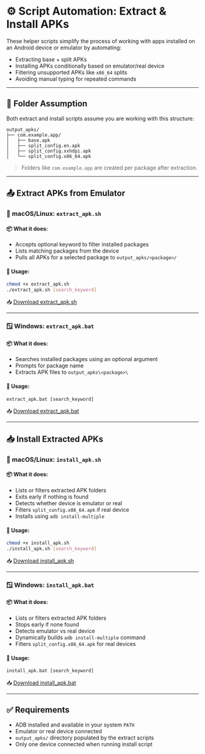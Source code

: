 <!-- Guide for using helper scripts to automate APK extraction and installation -->

# ⚙️ Script Automation: Extract & Install APKs

These helper scripts simplify the process of working with apps installed on an Android device or emulator by automating:

- Extracting base + split APKs
- Installing APKs conditionally based on emulator/real device
- Filtering unsupported APKs like `x86_64` splits
- Avoiding manual typing for repeated commands

---

## 📁 Folder Assumption

Both extract and install scripts assume you are working with this structure:

```
output_apks/
├── com.example.app/
│   ├── base.apk
│   ├── split_config.en.apk
│   ├── split_config.xxhdpi.apk
│   └── split_config.x86_64.apk
```

> Folders like `com.example.app` are created per package after extraction.

---

## 📤 Extract APKs from Emulator

### 🐧 macOS/Linux: `extract_apk.sh`

#### 📦 What it does:
- Accepts optional keyword to filter installed packages
- Lists matching packages from the device
- Pulls all APKs for a selected package to `output_apks/<package>/`

#### 🔧 Usage:

```bash
chmod +x extract_apk.sh
./extract_apk.sh [search_keyword]
```

📥 [Download extract_apk.sh](https://raw.githubusercontent.com/alexsaelao/technical-knowledge-base/main/apk-handling/scripts/extract_apk.sh)

---

### 🪟 Windows: `extract_apk.bat`

#### 📦 What it does:
- Searches installed packages using an optional argument
- Prompts for package name
- Extracts APK files to `output_apks\<package>\`

#### 🔧 Usage:

```bat
extract_apk.bat [search_keyword]
```

📥 [Download extract_apk.bat](https://raw.githubusercontent.com/alexsaelao/technical-knowledge-base/main/apk-handling/scripts/extract_apk.bat)

---

## 📥 Install Extracted APKs

### 🐧 macOS/Linux: `install_apk.sh`

#### 📦 What it does:
- Lists or filters extracted APK folders
- Exits early if nothing is found
- Detects whether device is emulator or real
- Filters `split_config.x86_64.apk` if real device
- Installs using `adb install-multiple`

#### 🔧 Usage:

```bash
chmod +x install_apk.sh
./install_apk.sh [search_keyword]
```

📥 [Download install_apk.sh](https://raw.githubusercontent.com/alexsaelao/technical-knowledge-base/main/apk-handling/scripts/install_apk.sh)

---

### 🪟 Windows: `install_apk.bat`

#### 📦 What it does:
- Lists or filters extracted APK folders
- Stops early if none found
- Detects emulator vs real device
- Dynamically builds `adb install-multiple` command
- Filters `split_config.x86_64.apk` for real devices

#### 🔧 Usage:

```bat
install_apk.bat [search_keyword]
```

📥 [Download install_apk.bat](https://raw.githubusercontent.com/alexsaelao/technical-knowledge-base/main/apk-handling/scripts/install_apk.bat)

---

## ✅ Requirements

- ADB installed and available in your system `PATH`
- Emulator or real device connected
- `output_apks/` directory populated by the extract scripts
- Only one device connected when running install script

